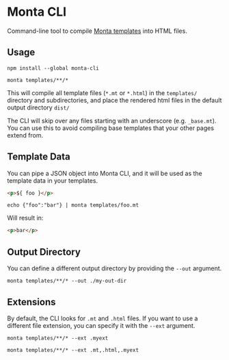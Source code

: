 # Monta CLI
Command-line tool to compile
[Monta templates](https://www.npmjs.com/package/monta) into HTML files.

## Usage
```
npm install --global monta-cli

monta templates/**/*
```
This will compile all template files (`*.mt` or `*.html`) in the 
`templates/` directory and subdirectories, and place the rendered html
files in the default output directory `dist/`

The CLI will skip over any files starting with an underscore (e.g. 
`_base.mt`). You can use this to avoid compiling base templates that
your other pages extend from.

## Template Data
You can pipe a JSON object into Monta CLI, and it will be used as the 
template data in your templates.

```html
<p>${ foo }</p>
```

```
echo {"foo":"bar"} | monta templates/foo.mt
```

Will result in:

```html
<p>bar</p>
```

## Output Directory
You can define a different output directory by providing the `--out`
argument.

```
monta templates/**/* --out ./my-out-dir
```

## Extensions
By default, the CLI looks for `.mt` and `.html` files. If you want to
use a different file extension, you can specify it with the `--ext`
argument.

```
monta templates/**/* --ext .myext

monta templates/**/* --ext .mt,.html,.myext
```
 
